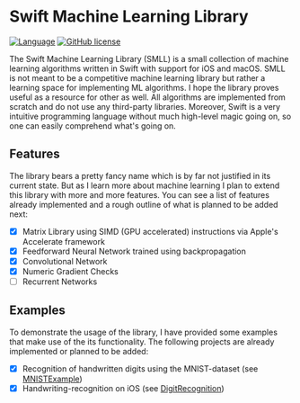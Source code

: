 # Swift Machine Learning Library
[![Language](http://img.shields.io/badge/language-swift-orange.svg?style=flat)](https://developer.apple.com/swift)
[![GitHub license](https://img.shields.io/badge/license-MIT-blue.svg)](https://github.com/FelixOpolka/Swift-Machine-Learning-Library/blob/master/LICENSE)

The Swift Machine Learning Library (SMLL) is a small collection of machine learning algorithms written in Swift with support for iOS and macOS. SMLL is not meant to be a competitive machine learning library but rather a learning space for implementing ML algorithms. I hope the library proves useful as a resource for other as well. All algorithms are implemented from scratch and do not use any third-party libraries. Moreover, Swift is a very intuitive programming language without much high-level magic going on, so one can easily comprehend what's going on.

## Features

The library bears a pretty fancy name which is by far not justified in its current state. But as I learn more about machine learning I plan to extend this library with more and more features. You can see a list of features already implemented and a rough outline of what is planned to be added next:

  - [x] Matrix Library using SIMD (GPU accelerated) instructions via Apple's Accelerate framework
  - [x] Feedforward Neural Network trained using backpropagation
  - [x] Convolutional Network
  - [x] Numeric Gradient Checks
  - [ ] Recurrent Networks

## Examples

To demonstrate the usage of the library, I have provided some examples that make use of the its functionality. The following projects are already implemented or planned to be added:

  - [x] Recognition of handwritten digits using the MNIST-dataset (see [MNISTExample](https://github.com/FelixOpolka/Swift-Machine-Learning-Library/tree/master/Examples/MNISTExample))
  - [x] Handwriting-recognition on iOS (see [DigitRecognition](https://github.com/FelixOpolka/Swift-Machine-Learning-Library/tree/master/Examples/DigitRecognition))
